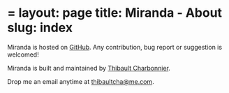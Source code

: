 =
layout: page
title: Miranda - About
slug: index
=

Miranda is hosted on [GitHub](https://github.com/thibaultCha/Miranda). Any contribution, bug report or suggestion is welcomed!

Miranda is built and maintained by [Thibault Charbonnier](http://thibaultcha.me).

Drop me an email anytime at [thibaultcha@me.com](mailto:thibaultcha@me.com).